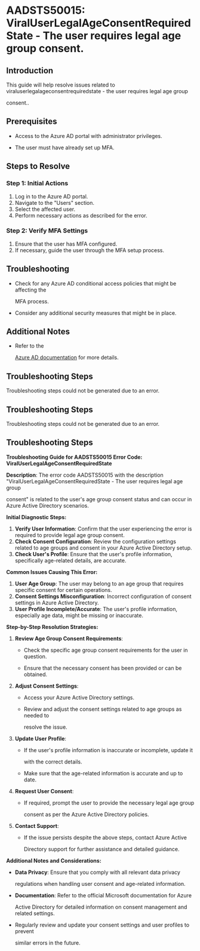 # AADSTS50015: ViralUserLegalAgeConsentRequiredState - The user requires legal age group consent.


## Introduction

This guide will help resolve issues related to
viraluserlegalageconsentrequiredstate - the user requires legal age group

consent..


## Prerequisites


* Access to the Azure AD portal with administrator privileges.

* The user must have already set up MFA.


## Steps to Resolve


### Step 1: Initial Actions

1. Log in to the Azure AD portal.
2. Navigate to the "Users" section.
3. Select the affected user.
4. Perform necessary actions as described for the error.


### Step 2: Verify MFA Settings

1. Ensure that the user has MFA configured.
2. If necessary, guide the user through the MFA setup process.


## Troubleshooting


* Check for any Azure AD conditional access policies that might be affecting the

  MFA process.

* Consider any additional security measures that might be in place.


## Additional Notes


* Refer to the

  [Azure AD 
documentation](https://learn.microsoft.com/en-us/azure/active-directory/)
  for more details.


## Troubleshooting Steps

Troubleshooting steps could not be generated due to an error.


## Troubleshooting Steps

Troubleshooting steps could not be generated due to an error.


## Troubleshooting Steps

**Troubleshooting Guide for AADSTS50015 Error Code:
ViralUserLegalAgeConsentRequiredState**

**Description**: The error code AADSTS50015 with the description
"ViralUserLegalAgeConsentRequiredState - The user requires legal age group

consent" is related to the user's age group consent status and can occur in
Azure Active Directory scenarios.

**Initial Diagnostic Steps:** 

1. **Verify User Information**: Confirm that the user experiencing the error is
   required to provide legal age group consent.
2. **Check Consent Configuration**: Review the configuration settings related to
   age groups and consent in your Azure Active Directory setup.
3. **Check User's Profile**: Ensure that the user's profile information,
   specifically age-related details, are accurate.

**Common Issues Causing This Error:** 

1. **User Age Group**: The user may belong to an age group that requires
   specific consent for certain operations.
2. **Consent Settings Misconfiguration**: Incorrect configuration of consent
   settings in Azure Active Directory.
3. **User Profile Incomplete/Accurate**: The user's profile information,
   especially age data, might be missing or inaccurate.

**Step-by-Step Resolution Strategies:** 

1. **Review Age Group Consent Requirements**:

   * Check the specific age group consent requirements for the user in question.

   * Ensure that the necessary consent has been provided or can be obtained.

2. **Adjust Consent Settings**:

   * Access your Azure Active Directory settings.

   * Review and adjust the consent settings related to age groups as needed to

     resolve the issue.

3. **Update User Profile**:

   * If the user's profile information is inaccurate or incomplete, update it

     with the correct details.
   * Make sure that the age-related information is accurate and up to date.

4. **Request User Consent**:

   * If required, prompt the user to provide the necessary legal age group

     consent as per the Azure Active Directory policies.

5. **Contact Support**:
   * If the issue persists despite the above steps, contact Azure Active

     Directory support for further assistance and detailed guidance.

**Additional Notes and Considerations:**


* **Data Privacy**: Ensure that you comply with all relevant data privacy

  regulations when handling user consent and age-related information.

* **Documentation**: Refer to the official Microsoft documentation for Azure

  Active Directory for detailed information on consent management and related
  settings.

* Regularly review and update your consent settings and user profiles to prevent

  similar errors in the future.